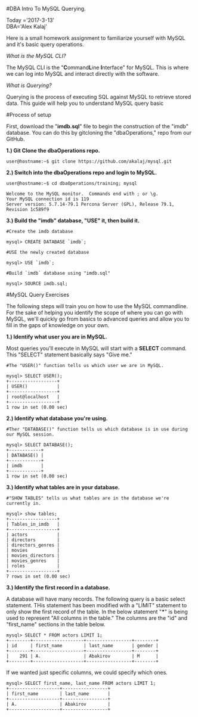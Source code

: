 #DBA Intro To MySQL Querying.

Today ='2017-3-13'<br>
DBA='Alex Kalaj'

Here is a small homework assignment to familiarize yourself with MySQL and it's basic query operations.

_What is the MySQL CLI?_<br>

The MySQL CLI is the "<b>C</b>ommand<b>L</b>ine <b>I</b>nterface" for MySQL. This is where we can log into MySQL and interact directly with the software.

_What is Querying?_<br>

Querying is the process of executing SQL against MySQL to retrieve stored data. This guide will help you to understand MySQL query basic


#Process of setup

First, download the "<b>imdb.sql</b>" file to begin the construction of the "imdb" database. You can do this by gitcloning the "dbaOperations," repo from our GitHub.

<b>1.) Git Clone the dbaOperations repo.</b>

```
user@hostname:~$ git clone https://github.com/akalaj/mysql.git
```



<b>2.) Switch into the dbaOperations repo and login to MySQL.</b>

```
user@hostname:~$ cd dbaOperations/training; mysql

Welcome to the MySQL monitor.  Commands end with ; or \g.
Your MySQL connection id is 119
Server version: 5.7.14-79.1 Percona Server (GPL), Release 79.1, Revision 1c589f9
```

<b>3.) Build the "imdb" database, "USE" it, then build it.</b>


```
#Create the imdb database

mysql> CREATE DATABASE `imdb`;

#USE the newly created database

mysql> USE `imdb`;

#Build `imdb` database using "imdb.sql"

mysql> SOURCE imdb.sql;

```

#MySQL Query Exercises

The following steps will train you on how to use the MySQL commandline. For the sake of helping you identify the scope of where you can go with MySQL, we'll quickly go from basics to advanced queries and allow you to fill in the gaps of knowledge on your own.


<b>1.) Identify what user you are in MySQL.</b>

Most queries you'll execute in MySQL will start with a <b>SELECT</b> command. This "SELECT" statement basically says "Give me."

```
#The "USER()" function tells us which user we are in MySQL.

mysql> SELECT USER();
+------------------+
| USER()           |
+------------------+
| root@localhost   |
+------------------+
1 row in set (0.00 sec)

```

<b>2.) Identify what database you're using.</b>


```
#Ther "DATABASE()" function tells us which database is in use during our MySQL session.

mysql> SELECT DATABASE();
+------------+
| DATABASE() |
+------------+
| imdb       |
+------------+
1 row in set (0.00 sec)

```

<b>3.) Identify what tables are in your database.</b>


```
#"SHOW TABLES" tells us what tables are in the database we're currently in.

mysql> show tables;
+------------------+
| Tables_in_imdb   |
+------------------+
| actors           |
| directors        |
| directors_genres |
| movies           |
| movies_directors |
| movies_genres    |
| roles            |
+------------------+
7 rows in set (0.00 sec)

```

<b>3.) Identify the first record in a database.</b>

A database will have many records. The following query is a basic select statement. THis statement has been modified with a "LIMIT" statement to only show the first record of the table. In the below statement "<b>*</b>" is being used to represent "All columns in the table." The columns are the "id" and "first_name" sections in the table below.

```
mysql> SELECT * FROM actors LIMIT 1;
+--------+-------------------+-----------------+--------+
| id     | first_name        | last_name       | gender |
+--------+-------------------+-----------------+--------+
|    291 | A.                | Abakirov        | M      |
+--------+-------------------+-----------------+--------+

```

If we wanted just specific columns, we could specify which ones.

```
mysql> SELECT first_name, last_name FROM actors LIMIT 1;
+-------------------+-----------------+
| first_name        | last_name       |
+-------------------+-----------------+
| A.                | Abakirov        |
+-------------------+-----------------+

```

